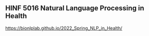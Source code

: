 ## HINF 5016 Natural Language Processing in Health

https://bionlplab.github.io/2022_Spring_NLP_in_Health/
